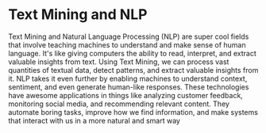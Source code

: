 #  Text Mining and NLP

Text Mining and Natural Language Processing (NLP) are super cool fields that involve teaching machines to understand and make sense of human language. It's like giving computers the ability to read, interpret, and extract valuable insights from text. Using Text Mining, we can process vast quantities of textual data, detect patterns, and extract valuable insights from it. NLP takes it even further by enabling machines to understand context, sentiment, and even generate human-like responses. These technologies have awesome applications in things like analyzing customer feedback, monitoring social media, and recommending relevant content. They automate boring tasks, improve how we find information, and make systems that interact with us in a more natural and smart way

